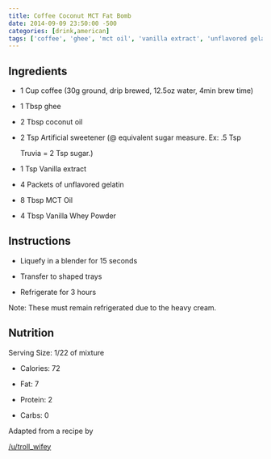 ```yaml
---
title: Coffee Coconut MCT Fat Bomb
date: 2014-09-09 23:50:00 -500
categories: [drink,american]
tags: ['coffee', 'ghee', 'mct oil', 'vanilla extract', 'unflavored gelatin', 'artificial sweetener', 'vanilla whey powder', 'coconut oil','keto']
---
```


## Ingredients

-   1 Cup coffee (30g ground, drip brewed, 12.5oz water, 4min brew time)
-   1 Tbsp ghee
-   2 Tbsp coconut oil
-   2 Tsp Artificial sweetener (@ equivalent sugar measure. Ex: .5 Tsp
    Truvia = 2 Tsp sugar.)
-   1 Tsp Vanilla extract
-   4 Packets of unflavored gelatin
-   8 Tbsp MCT Oil
-   4 Tbsp Vanilla Whey Powder

## Instructions

-   Liquefy in a blender for 15 seconds
-   Transfer to shaped trays
-   Refrigerate for 3 hours

Note: These must remain refrigerated due to the heavy cream.

## Nutrition

Serving Size: 1/22 of mixture

-   Calories: 72
-   Fat: 7
-   Protein: 2
-   Carbs: 0

Adapted from a recipe by
[/u/troll_wifey](http://www.reddit.com/r/ketorecipes/comments/21kbz9/bulletproof_coffee_gummies_oc_recipe_in_comments/cgdvdf7)
